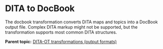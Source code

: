 # DITA to DocBook

The docbook transformation converts DITA maps and topics into a DocBook output file. Complex DITA markup might not be supported, but the transformation supports most common DITA structures.

**Parent topic:** [DITA-OT transformations \(output formats\)](../user-guide/AvailableTransforms.md)

